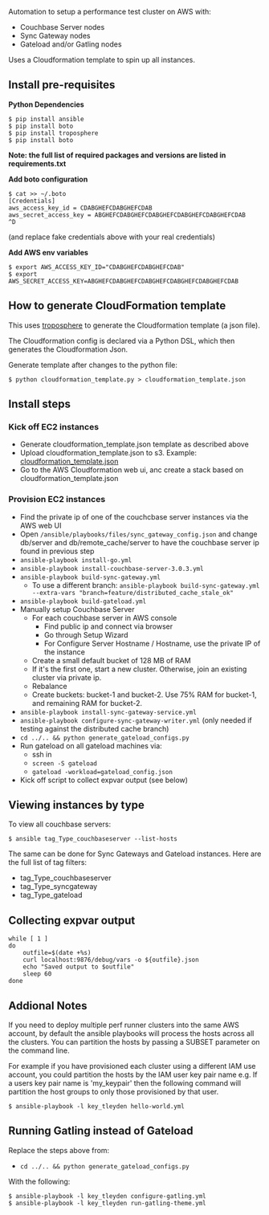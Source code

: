 
Automation to setup a performance test cluster on AWS with:

* Couchbase Server nodes
* Sync Gateway nodes
* Gateload and/or Gatling nodes

Uses a Cloudformation template to spin up all instances.

## Install pre-requisites

**Python Dependencies**

```
$ pip install ansible
$ pip install boto
$ pip install troposphere
$ pip install boto
```

**Note: the full list of required packages and versions are listed in requirements.txt**

**Add boto configuration**

```
$ cat >> ~/.boto
[Credentials]
aws_access_key_id = CDABGHEFCDABGHEFCDAB
aws_secret_access_key = ABGHEFCDABGHEFCDABGHEFCDABGHEFCDABGHEFCDAB
^D
```

(and replace fake credentials above with your real credentials)

**Add AWS env variables**

```
$ export AWS_ACCESS_KEY_ID="CDABGHEFCDABGHEFCDAB"
$ export AWS_SECRET_ACCESS_KEY=ABGHEFCDABGHEFCDABGHEFCDABGHEFCDABGHEFCDAB
```

## How to generate CloudFormation template

This uses [troposphere](https://github.com/cloudtools/troposphere) to generate the Cloudformation template (a json file).

The Cloudformation config is declared via a Python DSL, which then generates the Cloudformation Json.

Generate template after changes to the python file:

```
$ python cloudformation_template.py > cloudformation_template.json
```

## Install steps

### Kick off EC2 instances

* Generate cloudformation_template.json template as described above
* Upload cloudformation_template.json to s3.  Example: [cloudformation_template.json](http://couchbase-mobile.s3.amazonaws.com/perfcluster-aws/cloudformation_template.json)
* Go to the AWS Cloudformation web ui, anc create a stack based on cloudformation_template.json

### Provision EC2 instances

* Find the private ip of one of the couchcbase server instances via the AWS web UI
* Open `/ansible/playbooks/files/sync_gateway_config.json` and change db/server and db/remote_cache/server to have the couchbase server ip found in previous step
* `ansible-playbook install-go.yml`
* `ansible-playbook install-couchbase-server-3.0.3.yml` 
* `ansible-playbook build-sync-gateway.yml`
    * To use a different branch: `ansible-playbook build-sync-gateway.yml --extra-vars "branch=feature/distributed_cache_stale_ok"`
* `ansible-playbook build-gateload.yml`  
* Manually setup Couchbase Server
    * For each couchbase server in AWS console
        * Find public ip and connect via browser 
        * Go through Setup Wizard
        * For Configure Server Hostname / Hostname, use the private IP of the instance
	* Create a small default bucket of 128 MB of RAM
	* If it's the first one, start a new cluster.  Otherwise, join an existing cluster via private ip.
    * Rebalance
    * Create buckets: bucket-1 and bucket-2.  Use 75% RAM for bucket-1, and remaining RAM for bucket-2.
* `ansible-playbook install-sync-gateway-service.yml`
* `ansible-playbook configure-sync-gateway-writer.yml` (only needed if testing against the distributed cache branch)
* `cd ../.. && python generate_gateload_configs.py` 
* Run gateload on all gateload machines via:
    * ssh in
    * `screen -S gateload`
    * `gateload -workload=gateload_config.json`
* Kick off script to collect expvar output (see below)

## Viewing instances by type

To view all couchbase servers:

```
$ ansible tag_Type_couchbaseserver --list-hosts
```

The same can be done for Sync Gateways and Gateload instances.  Here are the full list of tag filters:

* tag_Type_couchbaseserver
* tag_Type_syncgateway
* tag_Type_gateload


## Collecting expvar output

```
while [ 1 ]
do
    outfile=$(date +%s)
    curl localhost:9876/debug/vars -o ${outfile}.json
    echo "Saved output to $outfile"
    sleep 60
done
```

## Addional Notes

If you need to deploy multiple perf runner clusters into the same AWS account, by default the ansible playbooks will process the hosts across all the clusters. You can partition the hosts by passing a SUBSET parameter on the command line.

For example if you have provisioned each cluster using a different IAM use account, you could partition the hosts by the IAM user key pair name e.g. If a users key pair name is 'my_keypair' then the following command will partition the host groups to only those provisioned by that user.

```
$ ansible-playbook -l key_tleyden hello-world.yml
```

## Running Gatling instead of Gateload

Replace the steps above from:
* `cd ../.. && python generate_gateload_configs.py` 

With the following:

```
$ ansible-playbook -l key_tleyden configure-gatling.yml
$ ansible-playbook -l key_tleyden run-gatling-theme.yml
```
